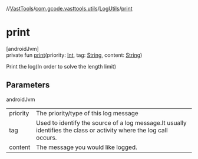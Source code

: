//[VastTools](../../../index.md)/[com.gcode.vasttools.utils](../index.md)/[LogUtils](index.md)/[print](print.md)

# print

[androidJvm]\
private fun [print](print.md)(priority: [Int](https://kotlinlang.org/api/latest/jvm/stdlib/kotlin/-int/index.html), tag: [String](https://kotlinlang.org/api/latest/jvm/stdlib/kotlin/-string/index.html), content: [String](https://kotlinlang.org/api/latest/jvm/stdlib/kotlin/-string/index.html))

Print the log(In order to solve the length limit)

## Parameters

androidJvm

| | |
|---|---|
| priority | The priority/type of this log message |
| tag | Used to identify the source of a log message.It usually identifies     the class or activity where the log call occurs. |
| content | The message you would like logged. |
